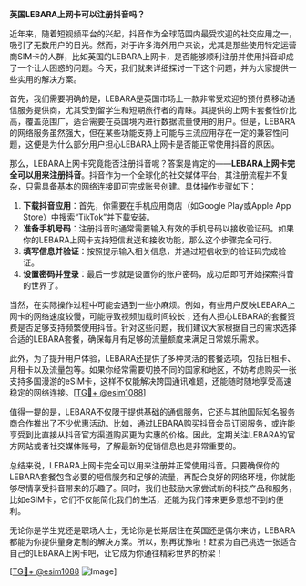**英国LEBARA上网卡可以注册抖音吗？**

近年来，随着短视频平台的兴起，抖音作为全球范围内最受欢迎的社交应用之一，吸引了无数用户的目光。然而，对于许多海外用户来说，尤其是那些使用特定运营商SIM卡的人群，比如英国的LEBARA上网卡，是否能够顺利注册并使用抖音却成了一个让人困惑的问题。今天，我们就来详细探讨一下这个问题，并为大家提供一些实用的解决方案。

首先，我们需要明确的是，LEBARA是英国市场上一款非常受欢迎的预付费移动通信服务提供商，尤其受到留学生和短期旅行者的青睐。其提供的上网卡套餐性价比高，覆盖范围广，适合需要在英国境内进行数据流量使用的用户。但是，LEBARA的网络服务虽然强大，但在某些功能支持上可能与主流应用存在一定的兼容性问题，这便是为什么部分用户担心LEBARA上网卡是否能正常使用抖音的原因。

那么，LEBARA上网卡究竟能否注册抖音呢？答案是肯定的——**LEBARA上网卡完全可以用来注册抖音**。抖音作为一个全球化的社交媒体平台，其注册流程并不复杂，只需具备基本的网络连接即可完成账号创建。具体操作步骤如下：

1. **下载抖音应用**：首先，你需要在手机应用商店（如Google Play或Apple App Store）中搜索“TikTok”并下载安装。
2. **准备手机号码**：注册抖音时通常需要输入有效的手机号码以接收验证码。如果你的LEBARA上网卡支持短信发送和接收功能，那么这个步骤完全可行。
3. **填写信息并验证**：按照提示输入相关信息，并通过短信收到的验证码完成验证。
4. **设置密码并登录**：最后一步就是设置你的账户密码，成功后即可开始探索抖音的世界了。

当然，在实际操作过程中可能会遇到一些小麻烦。例如，有些用户反映LEBARA上网卡的网络速度较慢，可能导致视频加载时间较长；还有人担心LEBARA的套餐资费是否足够支持频繁使用抖音。针对这些问题，我们建议大家根据自己的需求选择合适的LEBARA套餐，确保每月有足够的流量额度来满足日常娱乐需求。

此外，为了提升用户体验，LEBARA还提供了多种灵活的套餐选项，包括日租卡、月租卡以及流量包等。如果你经常需要切换不同的国家和地区，不妨考虑购买一张支持多国漫游的eSIM卡，这样不仅能解决跨国通讯难题，还能随时随地享受高速稳定的网络连接。[[TG💪+ @esim1088](https://t.me/s/esim1088)]

值得一提的是，LEBARA不仅限于提供基础的通信服务，它还与其他国际知名服务商合作推出了不少优惠活动。比如，通过LEBARA购买抖音会员订阅服务，或许能享受到比直接从抖音官方渠道购买更为实惠的价格。因此，定期关注LEBARA的官方网站或者社交媒体账号，了解最新的促销信息也是非常重要的。

总结来说，LEBARA上网卡完全可以用来注册并正常使用抖音。只要确保你的LEBARA套餐包含必要的短信服务和足够的流量，再配合良好的网络环境，你就能够尽情享受抖音带来的乐趣了。同时，我们也鼓励大家尝试新的科技产品和服务，比如eSIM卡，它们不仅能简化我们的生活，还能为我们带来更多意想不到的便利。

无论你是学生党还是职场人士，无论你是长期居住在英国还是偶尔来访，LEBARA都能为你提供量身定制的解决方案。所以，别再犹豫啦！赶紧为自己挑选一张适合自己的LEBARA上网卡吧，让它成为你通往精彩世界的桥梁！

[[TG💪+ @esim1088](https://t.me/s/esim1088) ![Image](https://i.postimg.cc/4NQfJmqS/Snipaste-2025-05-13-00-14-12.png)]